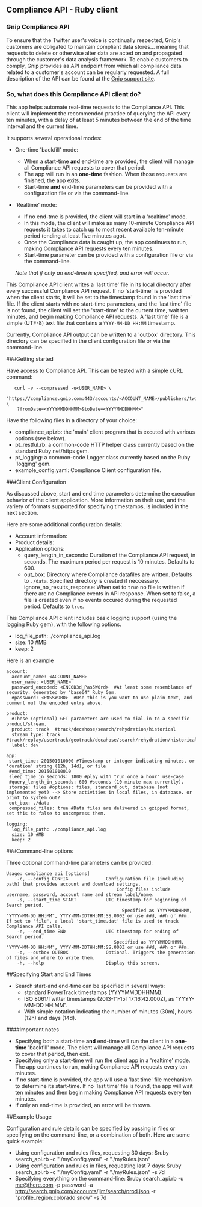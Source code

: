 ## Compliance API - Ruby client

### Gnip Compliance API

To ensure that the Twitter user's voice is continually respected, Gnip's customers are obligated to maintain compliant data stores... meaning that requests to delete or otherwise alter data are acted on and propagated through the customer's data analysis framework. To enable customers to comply, Gnip provides aa API endpoint from which all compliance data related to a customer's account can be regularly requested. A full description of the API can be found at the [Gnip support site](http://support.gnip.com/apis/compliance_api/).

### So, what does this Compliance API client do?

This app helps automate real-time requests to the Compliance API. This client will implement the recommended practice of querying the API every ten minutes, with a delay of at least 5 minutes between the end of the time interval and the current time. 

It supports several operational modes:

* One-time 'backfill' mode:
   * When a start-time __and__ end-time are provided, the client will manage all Compliance API requests to cover that period.
   * The app will run in an __one-time__ fashion. When those requests are finished, the app exits. 
   * Start-time __and__ end-time parameters can be provided with a configuration file or via the command-line.
   
* 'Realtime' mode: 
   * If no end-tme is provided, the client will start in a 'realtime' mode. 
   * In this mode, the client will make as many 10-minute Compliance API requests it takes to catch up to most recent available ten-minute period (ending at least five minutes ago).
   * Once the Compliance data is caught up, the app continues to run, making Compliance API requests every ten minutes. 
   * Start-time parameter can be provided with a configuration file or via the command-line. 
 
    _Note that if only an end-time is specified, and error will occur._

This Compliance API client writes a 'last time' file in its local directory after every successful Compliance API request. If no 'start-time' is provided when the client starts, it will be set to the timestamp found in the 'last time' file. If the client starts with no start-time parameters, and the 'last time' file is not found, the client will set the 'start-time' to the current time, wait ten minutes, and begin making Compliance API requests.  A 'last time' file is a simple (UTF-8) text file that contains a ```YYYY-MM-DD HH:MM``` timestamp. 

Currently, Compliance API output can be written to a 'outbox' directory. This directory can be specified in the client configuration file or via the command-line.

###Getting started

Have access to Compliance API. This can be tested with a simple cURL command:

```
   curl -v --compressed -u<USER_NAME> \
    "https://compliance.gnip.com:443/accounts/<ACCOUNT_NAME>/publishers/twitter \
    ?fromDate=<YYYYMMDDHHMM>&toDate=<YYYYMMDDHHMM>"
```

Have the following files in a directory of your choice:

* compliance_api.rb: the 'main' client program that is excuted with various options (see below).
* pt_restful.rb: a common-code HTTP helper class currently based on the standard Ruby net/https gem.
* pt_logging: a common-code Logger class currently based on the Ruby 'logging' gem.
* example_config.yaml: Compliance Client configuration file.

###Client Configuration

As discussed above, start and end time parameters determine the execution behavior of the client application. More information on their use, and the variety of formats supported for specifying timestamps, is included in the next section.



Here are some additional configuration details:

  * Account information:
  * Product details:
  * Application options:
      * query_length_in_seconds: Duration of the Compliance API request, in seconds. The maximum period per request is 10 minutes. Defaults to 600.
      * out_box: Directory where Compliance datafiles are written. Defaults to ```./data```. Specified directory is created if neccessary.
 ignore_no_results_response: When set to ```true``` no file is written if there are no Compliance events in API response. When set to false, a file is created even if no events occured during the requested period. Defaults to ```true```.

This Compliance API client includes basic logging support (using the [logging](https://github.com/TwP/logging) Ruby gem), with the following options.

  * log_file_path: ./compliance_api.log
  * size: 10 #MB
  * keep: 2



Here is an example 

```
account:
  account_name: <ACCOUNT_NAME>
  user_name: <USER_NAME>
  password_encoded: <ENC0D3d_Pas5W0rd>  #At least some resemblance of security. Generated by "base64" Ruby Gem.
  #password: <PASSWORD>  #Use this is you want to use plain text, and comment out the encoded entry above.

product:
  #These (optional) GET parameters are used to dial-in to a specific product/stream.
  product: track  #track/decahose/search/rehydration/historical
  stream_type: track #track/replay/usertrack/geotrack/decahose/search/rehydration/historical
  label: dev

app:
 start_time: 201501010000 #Timestamp or integer indicating minutes, or 'duration' string (12h, 14d), or file
 #end_time: 201501010010
 sleep_time_in_seconds: 1800 #play with "run once a hour" use-case
 #query_length_in_seconds: 600 #seconds (10-minute max currently). 
 storage: files #options: files, standard_out, database (not implemented yet) --> Store activities in local files, in database. or print to system out?
 out_box: ./data
 compressed_files: true #Data files are delivered in gzipped format, set this to false to uncompress them.

logging:
  log_file_path: ./compliance_api.log
  size: 10 #MB
  keep: 2
```


###Command-line options

Three optional command-line parameters can be provided:

```
Usage: compliance_api [options]
    -c, --config CONFIG              Configuration file (including path) that provides account and download settings.
                                         Config files include username, password, account name and stream label/name.
    -s, --start_time START           UTC timestamp for beginning of Search period.
                                           Specified as YYYYMMDDHHMM, "YYYY-MM-DD HH:MM", YYYY-MM-DDTHH:MM:SS.000Z or use ##d, ##h or ##m. If set to 'file', a local 'start_time.dat' file is used to track Compliance API calls.
    -e, --end_time END               UTC timestamp for ending of Search period.
                                        Specified as YYYYMMDDHHMM, "YYYY-MM-DD HH:MM", YYYY-MM-DDTHH:MM:SS.000Z or use ##d, ##h or ##m.
    -o, --outbox OUTBOX              Optional. Triggers the generation of files and where to write them.
    -h, --help                       Display this screen.

```

##Specifying Start and End Times

* Search start-and end-time can be specified in several ways: 
    * standard PowerTrack timestamps (YYYYMMDDHHMM).
    * ISO 8061/Twitter timestamps (2013-11-15T17:16:42.000Z), as "YYYY-MM-DD HH:MM".
    * With simple notation indicating the number of minutes (30m), hours (12h) and days (14d).

####Important notes
* Specifying both a start-time __and__ end-time will run the client in a __one-time__ 'backfill' mode. The client will manage all Compliance API requests to cover that period, then exit. 
* Specifying only a start-time will run the client app in a 'realtime' mode. The app continues to run, making Compliance API requests every ten minutes. 
* If no start-time is provided, the app will use a 'last time' file mechanism to determine its start-time. If no 'last time' file is found, the app will wait ten minutes and then begin making Compliance API requests every ten minutes.
* If only an end-time is provided, an error will be thrown.

##Example Usage

Configuration and rule details can be specified by passing in files or specifying on the command-line, or a combination of both.  Here are some quick example:
  * Using configuration and rules files, requesting 30 days: $ruby search_api.rb -c "./myConfig.yaml" -r "./myRules.json"
  * Using configuration and rules in files, requesting last 7 days: $ruby search_api.rb -c "./myConfig.yaml" -r "./myRules.json" -s 7d
  * Specifying everything on the command-line: $ruby search_api.rb -u me@there.com -p password -a http://search.gnip.com/accounts/jim/search/prod.json -r "profile_region:colorado snow" -s 7d 



